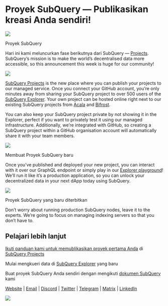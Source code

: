 # Proyek SubQuery — Publikasikan kreasi Anda sendiri!

![](https://miro.medium.com/max/1400/0*Jhkt10DyMiptFocJ)

Proyek SubQuery

Hari ini kami meluncurkan fase berikutnya dari SubQuery — [Projects](https://project.subquery.network). SubQuery’s mission is to make the world’s decentralised data more accessible, so this announcement this week is huge for our community!



![](https://miro.medium.com/max/464/0*FTsLOuy0A4cWEwcp)

[SubQuery Projects](https://project.subquery.network) is the new place where you can publish your projects to our managed service. Once you connect your GitHub account, you’re only minutes away from sharing your SubQuery project to over 500 users of the [SubQuery Explorer](https://explorer.subquery.network/). Your own project can be hosted online right next to our existing SubQuery projects from [Acala](https://explorer.subquery.network/subquery/OnFinality-io/acala-subql) and [Bifrost](https://explorer.subquery.network/subquery/bifrost-finance/subql).

You can also keep your SubQuery project private by not showing it in the Explorer, perfect if you want to privately test it using our managed infrastructure. Additionally, we’re integrated with GitHub, so creating a SubQuery project within a GitHub organisation account will automatically share it with your team members.



![](https://miro.medium.com/max/1400/1*IupCbHA6aaal26sYbK-Hbw.png)

Membuat Proyek SubQuery baru

Once you’ve published and deployed your new project, you can interact with it over our GraphQL endpoint or simply play in our [Explorer playground](https://explorer.subquery.network/)! We’ll run it like it’s a production application, so you can unlock your decentralized data in your next dApp today using SubQuery.



![](https://miro.medium.com/max/1400/1*Re6uHuy05UzWttfWQBM6hg.png)

Proyek SubQuery yang baru diterbitkan

Don’t worry about running production SubQuery nodes, leave it to the experts. We’re going to focus on managing indexing servers so that you don’t have to.

## Pelajari lebih lanjut

[Ikuti panduan kami untuk memublikasikan proyek pertama Anda](https://doc.subquery.network/publish/publish.html) di [SubQuery Projects](https://project.subquery.network)

Mulai mengkueri data di [SubQuery Explorer](https://explorer.subquery.network/) yang baru

Buat proyek SubQuery Anda sendiri dengan mengikuti [dokumen SubQuery](https://doc.subquery.network/) kami

[Website](https://subquery.network/) | [Email](mailto:hello@subquery.network) | [Discord](https://discord.com/invite/78zg8aBSMG) | [Twitter](https://twitter.com/subquerynetwork) | [Telegram](https://t.me/subquerynetwork) | [Matrix](https://matrix.to/#/#subquery:matrix.org) | [LinkedIn](https://www.linkedin.com/company/subquery)

![](https://miro.medium.com/max/1400/0*4Yetj66AO5gHV2rt)